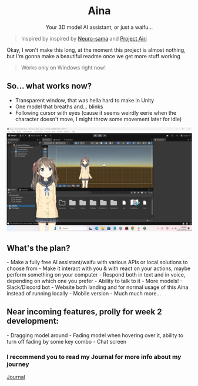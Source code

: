 <h1 align="center">Aina</h1>

<p align="center">Your 3D model AI assistant, or just a waifu...</p>

> Inspired by inspired by [Neuro-sama](https://www.youtube.com/@Neurosama) and [Project Airi](https://github.com/moeru-ai/airi)

<p>Okay, I won't make this long, at the moment this project is almost nothing, but I'm gonna make a beautiful readme once we get more stuff working</p>

> Works only on Windows right now!

<h2> So... what works now? </h2>

- Transparent window, that was hella hard to make in Unity
- One model that breaths and... blinks
- Following cursor with eyes (cause it seems weirdly eerie when the character doesn't move, I might throw some movement later for idle)

[![Final week 1 effect!](./Docs/Content/Journal/Journal-2025.10.03-10.05/Assets/finalModelWeek1.png)](https://hc-cdn.hel1.your-objectstorage.com/s/v3/49c9d3a7d214c48e3dddec6a22b8893cb1e8004c_finalweek1.mp4)


<h2> What's the plan? </h2>
- Make a fully free AI assistant/waifu with various APIs or local solutions to choose from
- Make it interact with you & with react on your actions, maybe perform something on your computer
- Respond both in text and in voice, depending on which one you prefer
- Ability to talk to it
- More models!
- Slack/Discord bot
- Website both landing and for normal usage of this Aina instead of running locally
- Mobile version
- Much much more...

<h2> Near incoming features, prolly for week 2 development: </h2>
- Dragging model around
- Fading model when hovering over it, ability to turn off fading by some key combo
- Chat screen

### I recommend you to read my Journal for more info about my journey
[Journal](Docs/Content/Journal)